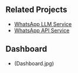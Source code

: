 ## Related Projects
- [WhatsApp LLM Service](https://github.com/mkhmtolzhas/WhatsAppLLM)
- [WhatsApp API Service](https://github.com/mkhmtolzhas/WhatsAppAPI)


## Dashboard
- (Dashboard.jpg)
